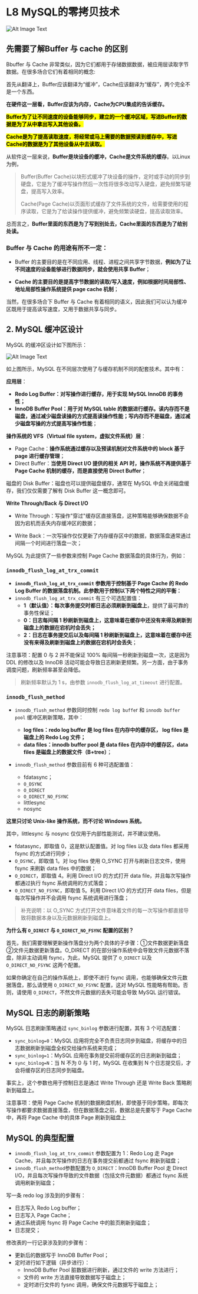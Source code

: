 # **L8 MySQL的零拷贝技术**

![Alt Image Text](../images/chap2_9_1.jpeg "Body image")

## **先需要了解Buffer 与 cache 的区别**

Bbuffer 与 Cache 非常类似，因为它们都用于存储数据数据，被应用层读取字节数据。在很多场合它们有着相同的概念:


首先从翻译上，Buffer应该翻译为“缓冲”，Cache应该翻译为“缓存”，两个完全不是一个东西。

**在硬件这一层看，Buffer应该为内存，Cache为CPU集成的告诉缓存。**

**<mark>Buffer为了让不同速度的设备能够同步，建立的一个缓冲区域，写进Buffer的数据是为了从中拿出写入其他设备。</mark>**

**<mark>Cache是为了提高读取速度，将经常或马上需要的数据预读到缓存中，写进Cache的数据是为了其他设备从中去读取。</mark>**

从软件这一层来说，**Buffer是块设备的缓冲，Cache是文件系统的缓存**。以Linux为例，

> Buffer(Buffer Cache)以块形式缓冲了块设备的操作，定时或手动的同步到硬盘，它是为了缓冲写操作然后一次性将很多改动写入硬盘，避免频繁写硬盘，提高写入效率。
> 
> Cache(Page Cache)以页面形式缓存了文件系统的文件，给需要使用的程序读取，它是为了给读操作提供缓冲，避免频繁读硬盘，提高读取效率。

总而言之，**Buffer里面的东西是为了写到别处去，Cache里面的东西是为了给别处读。**

### **Buffer 与 Cache 的用途有所不一定：**

* Buffer 的主要目的是在不同应用、线程、进程之间共享字节数据，**例如为了让不同速度的设备能够进行数据同步，就会使用共享 Buffer**；

* **Cache 的主要目的是提高字节数据的读取/写入速度，例如根据时间局部性、地址局部性操作系统提供 page cache 机制**；

当然，在很多场合下 Buffer 与 Cache 有着相同的语义，因此我们可以认为缓冲区既用于提高读写速度，又用于数据共享与同步。

## **2. MySQL 缓冲区设计**

MySQL 的缓冲区设计如下图所示：

![Alt Image Text](../images/chap2_9_2.png "Body image")

如上图所示，MySQL 在不同层次使用了与缓存机制不同的配套技术。其中有：

**应用层**：

* **Redo Log Buffer：对写操作进行缓存，用于实现 MySQL InnoDB 的事务性；**
* **InnoDB Buffer Pool：用于对 MySQL table 的数据进行缓存。读内存而不是磁盘，通过减少磁盘读操的方式提高读操作性能；写内存而不是磁盘，通过减少磁盘写操的方式提高写操作性能**；

**操作系统的 VFS（Virtual file system，虚拟文件系统）层**：

* Page Cache：**操作系统通过缓存以及预读机制对文件系统中的 block 基于 page 进行缓存管理**；
* Direct Buffer：**当使用 Direct I/O 提供的相关 API 时，操作系统不再提供基于 Page Cache 机制的缓存，而是直接使用 Direct Buffer**；

磁盘的 Disk Buffer：磁盘也可以提供磁盘缓存，通常在 MySQL 中会关闭磁盘缓存，我们仅仅需要了解有 Disk Buffer 这一概念即可。

**Write Through/Back 与 Direct I/O**

* Write Through：写操作"穿过"缓存区直接落盘，这种策略能够确保数据不会因为宕机而丢失内存缓冲区的数据；

* Write Back：一次写操作仅仅更新了内存缓存区中的数据，数据落盘通常通过间隔一个时间进行落盘一次；

MySQL 为此提供了一些参数来控制 Page Cache 数据落盘的具体行为，例如：

###  **`innodb_flush_log_at_trx_commit`**

* **`innodb_flush_log_at_trx_commit` 参数用于控制基于 Page Cache 的 Redo Log Buffer 的数据落盘机制。此参数用于控制以下两个特性之间的平衡：**
* `innodb_flush_log_at_trx_commit` 有三个可选配置值：
	* **1（默认值）：每次事务提交时都日志必须刷新到磁盘上**，提供了最可靠的事务性保证；
	* **0：日志每间隔 1 秒刷新到磁盘上，这意味着在缓存中还没有来得及刷新到磁盘上的数据在宕机时会丢失；**
	* **2：日志在事务提交后以及每间隔 1 秒刷新到磁盘上，这意味着在缓存中还没有来得及刷新到磁盘上的数据在宕机时会丢失**；

注意事项：配置 0 与 2 并不能保证 100% 每间隔一秒刷新到磁盘一次，这是因为 DDL 的修改以及 InnoDB 活动可能会导致日志刷新更频繁。另一方面，由于事务调度问题，刷新频率甚至会降低。

> 刷新频率默认为 1 s，由参数 `innodb_flush_log_at_timeout` 进行配置。


###  **`innodb_flush_method`**

* `innodb_flush_method` 参数同时控制 `redo log buffe`r 和 `innodb buffer pool` 缓冲区刷新策略，其中：
	* **log files：redo log buffer 是 log files 在内存中的缓存区， log files 是磁盘上的 Redo Log 文件；**
	* **data files：innodb buffer pool 是 data files 在内存中的缓存区，data files 是磁盘上的数据文件（B+tree）**；

* `innodb_flush_method` 参数目前有 6 种可选配置值：

	* fdatasync；
	* `O_DSYNC`
	* `O_DIRECT`
	* `O_DIRECT_NO_FSYNC`
	* littlesync
	* nosync

**这里只讨论 Unix-like 操作系统，而不讨论 Windows 系统。**

其中，littlesync 与 nosync 仅仅用于内部性能测试，并不建议使用。

* fdatasync，即取值 0，这是默认配置值。对 log files 以及 data files 都采用 fsync 的方式进行同步；
* `O_DSYNC`，即取值 1。对 log files 使用 O_SYNC 打开与刷新日志文件，使用 fsync 来刷新 data files 中的数据；
* `O_DIRECT`，即取值 4。利用 Direct I/O 的方式打开 data file，并且每次写操作都通过执行 fsync 系统调用的方式落盘；
* `O_DIRECT_NO_FSYNC`，即取值 5。利用 Direct I/O 的方式打开 data files，但是每次写操作并不会调用 fsync 系统调用进行落盘；

> 补充说明：以 O_SYNC 方式打开文件意味着文件的每一次写操作都直接导致将数据本身以及元数据刷新到磁盘上。

**为什么有 `O_DIRECT` 与 `O_DIRECT_NO_FSYNC` 配置的区别？**

首先，我们需要理解更新操作落盘分为两个具体的子步骤：①文件数据更新落盘②文件元数据更新落盘。O_DIRECT 的在部分操作系统中会导致文件元数据不落盘，除非主动调用 fsync，为此，MySQL 提供了 `O_DIRECT` 以及 `O_DIRECT_NO_FSYNC` 这两个配置。

如果你确定在自己的操作系统上，即使不进行 fsync 调用，也能够确保文件元数据落盘，那么请使用 `O_DIRECT_NO_FSYNC` 配置，这对 MySQL 性能略有帮助。否则，请使用 `O_DIRECT`，不然文件元数据的丢失可能会导致 MySQL 运行错误。

## **MySQL 日志的刷新策略**

MySQL 日志刷新策略通过 `sync_binlog` 参数进行配置，其有 3 个可选配置：

* `sync_binlog=0`：MySQL 应用将完全不负责日志同步到磁盘，将缓存中的日志数据刷新到磁盘全权交给操作系统来完成；
* `sync_binlog=1`：MySQL 应用在事务提交前将缓存区的日志刷新到磁盘；
* `sync_binlog=N`：当 N 不为 0 与 1 时，MySQL 在收集到 N 个日志提交后，才会将缓存区的日志同步到磁盘。

事实上，这个参数也用于控制日志是通过 Write Through 还是 Write Back 策略刷新到磁盘上。

注意事项：使用 Page Cache 机制的数据刷盘机制，即使基于同步策略，即每次写操作都要求数据直接落盘，但在数据落盘之前，数据总是先要写于 Page Cache 中，再将 Page Cache 中的具体 Page 刷新到磁盘上

## **MySQL 的典型配置**

* `innodb_flush_log_at_trx_commit` 参数配置为 1：Redo Log 走 Page Cache，并且每次写操作的日志在事务提交前都通过 fsync 刷新到磁盘；
* `innodb_flush_method`参数配置为 `O_DIRECT`：InnoDB Buffer Pool 走 Direct I/O，并且每次写操作导致的文件数据（包括文件元数据）都通过 fsync 系统调用刷新到磁盘；

写一条 redo log 涉及到的步骤有：

* 日志写入 Redo Log buffer；
* 日志写入 Page Cache；
* 通过系统调用 fsync 将 Page Cache 中的脏页刷新到磁盘；
* 日志提交；

修改表的一行记录涉及到的步骤有：

* 更新后的数据写于 InnoDB Buffer Pool；
* 定时进行如下逻辑（异步进行）：
	* InnoDB Buffer Pool 脏数据进行刷新，通过文件的 write 方法进行；
	* 文件的 write 方法直接导致数据写于磁盘上；
	* 定时进行文件的 fysnc 调用，确保文件元数据写于磁盘上；









